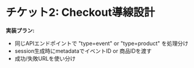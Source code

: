 # チケット2: Checkout導線設計

**実装プラン:**
- 同じAPIエンドポイントで "type=event" or "type=product" を処理分け
- session生成時にmetadataでイベントID or 商品IDを渡す
- 成功/失敗URLを使い分け